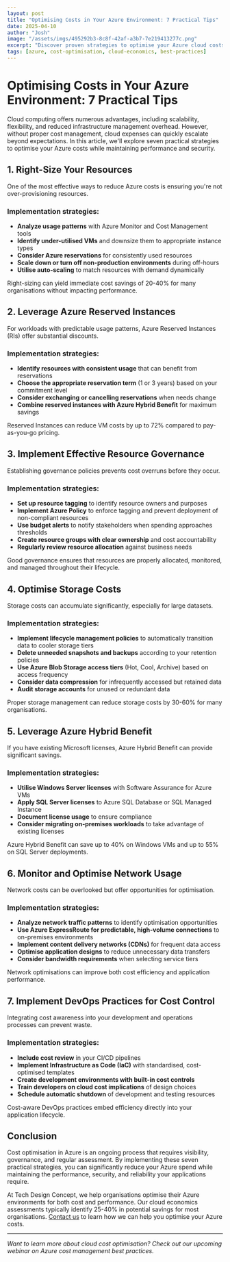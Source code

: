 ```yaml
---
layout: post
title: "Optimising Costs in Your Azure Environment: 7 Practical Tips"
date: 2025-04-10
author: "Josh"
image: "/assets/imgs/495292b3-8c8f-42af-a3b7-7e219413277c.png"
excerpt: "Discover proven strategies to optimise your Azure cloud costs without compromising performance or security."
tags: [azure, cost-optimisation, cloud-economics, best-practices]
---
```


# Optimising Costs in Your Azure Environment: 7 Practical Tips

Cloud computing offers numerous advantages, including scalability, flexibility, and reduced infrastructure management overhead. However, without proper cost management, cloud expenses can quickly escalate beyond expectations. In this article, we'll explore seven practical strategies to optimise your Azure costs while maintaining performance and security.

## 1. Right-Size Your Resources

One of the most effective ways to reduce Azure costs is ensuring you're not over-provisioning resources.

### Implementation strategies:
- **Analyze usage patterns** with Azure Monitor and Cost Management tools
- **Identify under-utilised VMs** and downsize them to appropriate instance types
- **Consider Azure reservations** for consistently used resources
- **Scale down or turn off non-production environments** during off-hours
- **Utilise auto-scaling** to match resources with demand dynamically

Right-sizing can yield immediate cost savings of 20-40% for many organisations without impacting performance.

## 2. Leverage Azure Reserved Instances

For workloads with predictable usage patterns, Azure Reserved Instances (RIs) offer substantial discounts.

### Implementation strategies:
- **Identify resources with consistent usage** that can benefit from reservations
- **Choose the appropriate reservation term** (1 or 3 years) based on your commitment level
- **Consider exchanging or cancelling reservations** when needs change
- **Combine reserved instances with Azure Hybrid Benefit** for maximum savings

Reserved Instances can reduce VM costs by up to 72% compared to pay-as-you-go pricing.

## 3. Implement Effective Resource Governance

Establishing governance policies prevents cost overruns before they occur.

### Implementation strategies:
- **Set up resource tagging** to identify resource owners and purposes
- **Implement Azure Policy** to enforce tagging and prevent deployment of non-compliant resources
- **Use budget alerts** to notify stakeholders when spending approaches thresholds
- **Create resource groups with clear ownership** and cost accountability
- **Regularly review resource allocation** against business needs

Good governance ensures that resources are properly allocated, monitored, and managed throughout their lifecycle.

## 4. Optimise Storage Costs

Storage costs can accumulate significantly, especially for large datasets.

### Implementation strategies:
- **Implement lifecycle management policies** to automatically transition data to cooler storage tiers
- **Delete unneeded snapshots and backups** according to your retention policies
- **Use Azure Blob Storage access tiers** (Hot, Cool, Archive) based on access frequency
- **Consider data compression** for infrequently accessed but retained data
- **Audit storage accounts** for unused or redundant data

Proper storage management can reduce storage costs by 30-60% for many organisations.

## 5. Leverage Azure Hybrid Benefit

If you have existing Microsoft licenses, Azure Hybrid Benefit can provide significant savings.

### Implementation strategies:
- **Utilise Windows Server licenses** with Software Assurance for Azure VMs
- **Apply SQL Server licenses** to Azure SQL Database or SQL Managed Instance
- **Document license usage** to ensure compliance
- **Consider migrating on-premises workloads** to take advantage of existing licenses

Azure Hybrid Benefit can save up to 40% on Windows VMs and up to 55% on SQL Server deployments.

## 6. Monitor and Optimise Network Usage

Network costs can be overlooked but offer opportunities for optimisation.

### Implementation strategies:
- **Analyze network traffic patterns** to identify optimisation opportunities
- **Use Azure ExpressRoute for predictable, high-volume connections** to on-premises environments
- **Implement content delivery networks (CDNs)** for frequent data access
- **Optimise application designs** to reduce unnecessary data transfers
- **Consider bandwidth requirements** when selecting service tiers

Network optimisations can improve both cost efficiency and application performance.

## 7. Implement DevOps Practices for Cost Control

Integrating cost awareness into your development and operations processes can prevent waste.

### Implementation strategies:
- **Include cost review** in your CI/CD pipelines
- **Implement Infrastructure as Code (IaC)** with standardised, cost-optimised templates
- **Create development environments with built-in cost controls**
- **Train developers on cloud cost implications** of design choices
- **Schedule automatic shutdown** of development and testing resources

Cost-aware DevOps practices embed efficiency directly into your application lifecycle.

## Conclusion

Cost optimisation in Azure is an ongoing process that requires visibility, governance, and regular assessment. By implementing these seven practical strategies, you can significantly reduce your Azure spend while maintaining the performance, security, and reliability your applications require.

At Tech Design Concept, we help organisations optimise their Azure environments for both cost and performance. Our cloud economics assessments typically identify 25-40% in potential savings for most organisations. [Contact us](/contact/) to learn how we can help you optimise your Azure costs.

---

*Want to learn more about cloud cost optimisation? Check out our upcoming webinar on Azure cost management best practices.*